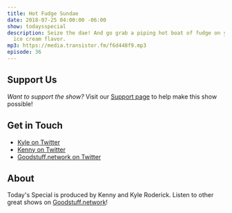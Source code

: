 ```yaml
---
title: Hot Fudge Sundae
date: 2018-07-25 04:00:00 -06:00
show: todaysspecial
description: Seize the dae! And go grab a piping hot boat of fudge on your favorite
  ice cream flavor.
mp3: https://media.transistor.fm/f6d448f9.mp3
episode: 36
---
```



## Support Us
*Want to support the show?* Visit our [Support page](https://goodstuff.network/support) to help make this show possible!

## Get in Touch
- [Kyle on Twitter](http://twitter.com/dogburps)
- [Kenny on Twitter](http://twitter.com/kennyroderick_)
- [Goodstuff.network on Twitter](http://twitter.com/goodstufffm)
## About

Today's Special is produced by Kenny and Kyle Roderick. Listen to other great shows on [Goodstuff.network](http://goodstuff.network/shows)!